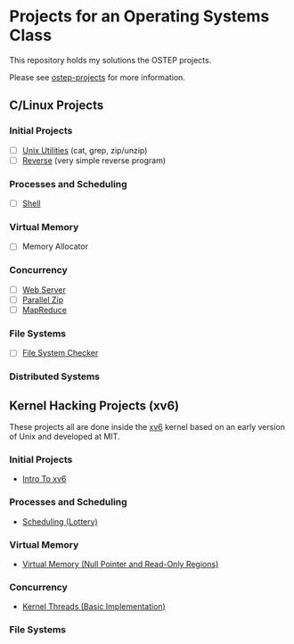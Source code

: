 
# Projects for an Operating Systems Class

This repository holds my solutions the OSTEP projects.

Please see [ostep-projects](https://github.com/remzi-arpacidusseau/ostep-projects/tree/master?tab=readme-ov-file) for more information.

## C/Linux Projects

### Initial Projects

- [ ] [Unix Utilities](initial-utilities) (cat, grep, zip/unzip)
- [ ] [Reverse](initial-reverse) (very simple reverse program)

### Processes and Scheduling

- [ ] [Shell](processes-shell)

### Virtual Memory

- [ ] Memory Allocator

### Concurrency

- [ ] [Web Server](concurrency-webserver)
- [ ] [Parallel Zip](concurrency-pzip)
- [ ] [MapReduce](concurrency-mapreduce)

### File Systems

- [ ] [File System Checker](filesystems-checker)

### Distributed Systems


## Kernel Hacking Projects (xv6)

These projects all are done inside the
[xv6](https://pdos.csail.mit.edu/6.828/2017/xv6.html) kernel based on an early version of Unix and developed at MIT.

### Initial Projects

* [Intro To xv6](initial-xv6)

### Processes and Scheduling

* [Scheduling (Lottery)](scheduling-xv6-lottery)

### Virtual Memory

* [Virtual Memory (Null Pointer and Read-Only Regions)](vm-xv6-intro)

### Concurrency

* [Kernel Threads (Basic Implementation)](concurrency-xv6-threads)

### File Systems



